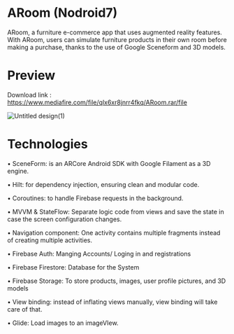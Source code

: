 # ARoom (Nodroid7)

 ARoom, a furniture e-commerce app that uses augmented reality features. With ARoom, users can simulate furniture products in their own room before making a purchase, thanks to the use of Google Sceneform and 3D models.

# Preview
Download link : https://www.mediafire.com/file/qlx6xr8jnrr4fkq/ARoom.rar/file

![Untitled design(1)](https://github.com/FoDev24/ARoom/assets/73345730/17b07696-f47f-421d-9a04-16b0ca49d3fd)


# Technologies

• SceneForm: is an ARCore Android SDK with Google Filament as a 3D engine.

• Hilt: for dependency injection, ensuring clean and modular code.

• Coroutines: to handle Firebase requests in the background.

• MVVM & StateFlow: Separate logic code from views and save the state in case the screen configuration changes.

• Navigation component: One activity contains multiple fragments instead of creating multiple activities.

• Firebase Auth: Manging Accounts/ Loging in and registrations

• Firebase Firestore: Database for the System

• Firebase Storage: To store products, images, user profile pictures, and 3D models

• View binding: instead of inflating views manually, view binding will take care of that.

• Glide: Load images to an imageVIew.



